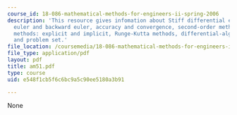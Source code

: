 ```yaml
---
course_id: 18-086-mathematical-methods-for-engineers-ii-spring-2006
description: 'This resource gives infomation about Stiff differential equations, forward
  euler and backward euler, accuracy and convergence, second-order methods, multistep
  methods: explicit and implicit, Runge-Kutta methods, differential-algebraic equations
  and problem set.'
file_location: /coursemedia/18-086-mathematical-methods-for-engineers-ii-spring-2006/e548f1cb5f6c6bc9a5c90ee5180a3b91_am51.pdf
file_type: application/pdf
layout: pdf
title: am51.pdf
type: course
uid: e548f1cb5f6c6bc9a5c90ee5180a3b91

---
```

None